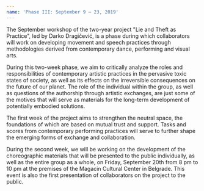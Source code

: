 ```yaml
---
name: 'Phase III: September 9 – 23, 2019'
---
```

The September workshop of the two-year project "Lie and Theft as Practice", led by Darko Dragičević, is a phase during which collaborators will work on developing movement and speech practices through methodologies derived from contemporary dance, performing and visual arts.

During this two-week phase, we aim to critically analyze the roles and responsibilities of contemporary artistic practices in the pervasive toxic states of society, as well as its effects on the irreversible consequences on the future of our planet. The role of the individual within the group, as well as questions of the authorship through artistic exchanges, are just some of the motives that will serve as materials for the long-term development of potentially embodied solutions.

The first week of the project aims to strengthen the neutral space, the foundations of which are based on mutual trust and support. Tasks and scores from contemporary performing practices will serve to further shape the emerging forms of exchange and collaboration. 

During the second week, we will be working on the development of the choreographic materials that will be presented to the public individually, as well as the entire group as a whole, on Friday, September 20th from 8 pm to 10 pm at the premises of the Magacin Cultural Center in Belgrade. This event is also the first presentation of collaborators on the project to the public.
